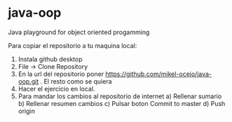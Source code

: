 # java-oop
Java playground for object oriented progamming

Para copiar el repositorio a tu maquina local:

1. Instala github desktop
2. File -> Clone Repository
3. En la url del repositorio poner https://github.com/mikel-ocejo/java-oop.git . El resto como se quiera
4. Hacer el ejercicio en local.
5. Para mandar los cambios al repositorio de internet
   a) Rellenar sumario
   b) Rellenar resumen cambios
   c) Pulsar boton Commit to master
   d) Push origin

